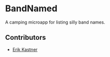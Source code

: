 BandNamed
=========

A camping microapp for listing silly band names.

## Contributors ##
  * [Erik Kastner](http://metaatem.net)